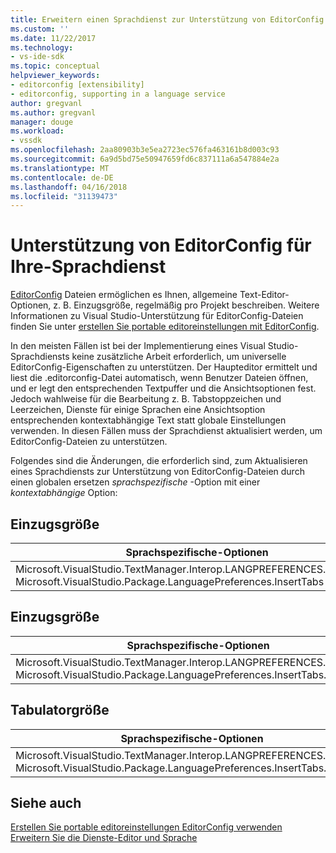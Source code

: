 ```yaml
---
title: Erweitern einen Sprachdienst zur Unterstützung von EditorConfig in Visual Studio | Microsoft Docs
ms.custom: ''
ms.date: 11/22/2017
ms.technology:
- vs-ide-sdk
ms.topic: conceptual
helpviewer_keywords:
- editorconfig [extensibility]
- editorconfig, supporting in a language service
author: gregvanl
ms.author: gregvanl
manager: douge
ms.workload:
- vssdk
ms.openlocfilehash: 2aa80903b3e5ea2723ec576fa463161b8d003c93
ms.sourcegitcommit: 6a9d5bd75e50947659fd6c837111a6a547884e2a
ms.translationtype: MT
ms.contentlocale: de-DE
ms.lasthandoff: 04/16/2018
ms.locfileid: "31139473"
---
```

# <a name="supporting-editorconfig-for-your-language-service"></a>Unterstützung von EditorConfig für Ihre-Sprachdienst

[EditorConfig](http://editorconfig.org/) Dateien ermöglichen es Ihnen, allgemeine Text-Editor-Optionen, z. B. Einzugsgröße, regelmäßig pro Projekt beschreiben. Weitere Informationen zu Visual Studio-Unterstützung für EditorConfig-Dateien finden Sie unter [erstellen Sie portable editoreinstellungen mit EditorConfig](../ide/create-portable-custom-editor-options.md).

In den meisten Fällen ist bei der Implementierung eines Visual Studio-Sprachdiensts keine zusätzliche Arbeit erforderlich, um universelle EditorConfig-Eigenschaften zu unterstützen. Der Haupteditor ermittelt und liest die .editorconfig-Datei automatisch, wenn Benutzer Dateien öffnen, und er legt den entsprechenden Textpuffer und die Ansichtsoptionen fest. Jedoch wahlweise für die Bearbeitung z. B. Tabstoppzeichen und Leerzeichen, Dienste für einige Sprachen eine Ansichtsoption entsprechenden kontextabhängige Text statt globale Einstellungen verwenden. In diesen Fällen muss der Sprachdienst aktualisiert werden, um EditorConfig-Dateien zu unterstützen.

Folgendes sind die Änderungen, die erforderlich sind, zum Aktualisieren eines Sprachdiensts zur Unterstützung von EditorConfig-Dateien durch einen globalen ersetzen _sprachspezifische_ -Option mit einer _kontextabhängige_ Option:

## <a name="indent-style"></a>Einzugsgröße

Sprachspezifische-Optionen | Kontextabhängige Optionen
-------|--------
Microsoft.VisualStudio.TextManager.Interop.LANGPREFERENCES.fInsertTabs<br/>Microsoft.VisualStudio.Package.LanguagePreferences.InsertTabs|!textBufferOptions.GetOptionValue(DefaultOptions.ConvertTabsToSpacesOptionId)<br/>!textView.Options.GetOptionValue(DefaultOptions.ConvertTabsToSpacesOptionId)

## <a name="indent-size"></a>Einzugsgröße

Sprachspezifische-Optionen | Kontextabhängige Optionen
-------|--------
Microsoft.VisualStudio.TextManager.Interop.LANGPREFERENCES.uIndentSize<br/>Microsoft.VisualStudio.Package.LanguagePreferences.InsertTabs.IndentSize|textBufferOptions.GetOptionValue(DefaultOptions.IndentSizeOptionId)<br/>textView.Options.GetOptionValue(DefaultOptions.IndentSizeOptionId)

## <a name="tab-size"></a>Tabulatorgröße

Sprachspezifische-Optionen | Kontextabhängige Optionen
-------|--------
Microsoft.VisualStudio.TextManager.Interop.LANGPREFERENCES.uTabSize<br/>Microsoft.VisualStudio.Package.LanguagePreferences.InsertTabs.TabSize|textBufferOptions.GetOptionValue(DefaultOptions.TabSizeOptionId)<br/>textView.Options.GetOptionValue(DefaultOptions.TabSizeOptionId)

## <a name="see-also"></a>Siehe auch

[Erstellen Sie portable editoreinstellungen EditorConfig verwenden](../ide/create-portable-custom-editor-options.md)  
[Erweitern Sie die Dienste-Editor und Sprache](../extensibility/extending-the-editor-and-language-services.md)